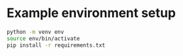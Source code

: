 # Example environment setup

```sh
python -m venv env
source env/bin/activate
pip install -r requirements.txt
```

